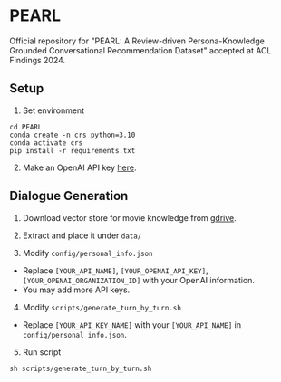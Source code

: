 # PEARL

Official repository for "PEARL: A Review-driven Persona-Knowledge Grounded Conversational Recommendation Dataset" accepted at ACL Findings 2024.

## Setup
1. Set environment
```
cd PEARL
conda create -n crs python=3.10
conda activate crs
pip install -r requirements.txt
```

2. Make an OpenAI API key [here](https://openai.com/).

## Dialogue Generation
1. Download vector store for movie knowledge from [gdrive](https://drive.google.com/file/d/1bbDctgmERNv8IOjdHlQOzztEb0V_IWur/view?usp=sharing).

2. Extract and place it under `data/`

3. Modify `config/personal_info.json`
- Replace `[YOUR_API_NAME]`, `[YOUR_OPENAI_API_KEY]`, `[YOUR_OPENAI_ORGANIZATION_ID]` with your OpenAI information.
- You may add more API keys.

4. Modify `scripts/generate_turn_by_turn.sh`
- Replace `[YOUR_API_KEY_NAME]` with your `[YOUR_API_NAME]` in `config/personal_info.json`.

5. Run script
```
sh scripts/generate_turn_by_turn.sh
```